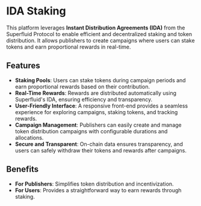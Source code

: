 # IDA Staking

This platform leverages **Instant Distribution Agreements (IDA)** from the Superfluid Protocol to enable efficient and decentralized staking and token distribution. It allows publishers to create campaigns where users can stake tokens and earn proportional rewards in real-time.

## Features

- **Staking Pools**: Users can stake tokens during campaign periods and earn proportional rewards based on their contribution.
- **Real-Time Rewards**: Rewards are distributed automatically using Superfluid's IDA, ensuring efficiency and transparency.
- **User-Friendly Interface**: A responsive front-end provides a seamless experience for exploring campaigns, staking tokens, and tracking rewards.
- **Campaign Management**: Publishers can easily create and manage token distribution campaigns with configurable durations and allocations.
- **Secure and Transparent**: On-chain data ensures transparency, and users can safely withdraw their tokens and rewards after campaigns.

## Benefits

- **For Publishers**: Simplifies token distribution and incentivization.
- **For Users**: Provides a straightforward way to earn rewards through staking.

